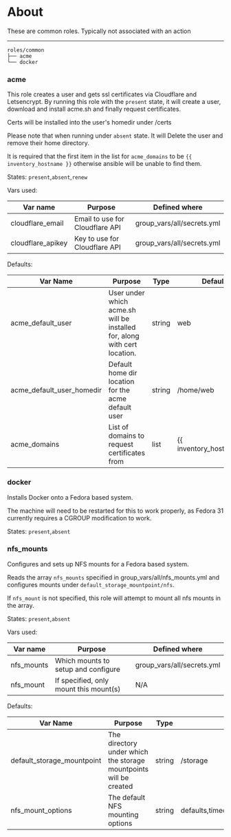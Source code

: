 # About

These are common roles. Typically not associated with an action

---

```
roles/common
├── acme
└── docker
```

### acme

This role creates a user and gets ssl certificates via Cloudflare and Letsencrypt. By running this role with the `present` state, it will create a user, download and install acme.sh and finally request certificates.

Certs will be installed into the user's homedir under /certs

Please note that when running under `absent` state. It will Delete the user and remove their home directory.

It is required that the first item in the list for `acme_domains` to be `{{ inventory_hostname }}` otherwise ansible will be unable to find them.

States: `present`,`absent`,`renew`

Vars used:

| Var name          | Purpose                         | Defined where              |
| ----------------- | ------------------------------- | -------------------------- |
| cloudflare_email  | Email to use for Cloudflare API | group_vars/all/secrets.yml |
| cloudflare_apikey | Key to use for Cloudflare API   | group_vars/all/secrets.yml |

Defaults:

| Var Name                  | Purpose                                                                   | Type   | Default                  |
| ------------------------- | ------------------------------------------------------------------------- | ------ | ------------------------ |
| acme_default_user         | User under which acme.sh will be installed for, along with cert location. | string | web                      |
| acme_default_user_homedir | Default home dir location for the acme default user                       | string | /home/web                |
| acme_domains              | List of domains to request certificates from                              | list   | {{ inventory_hostname_}} |

### docker

Installs Docker onto a Fedora based system. 

The machine will need to be restarted for this to work properly, as Fedora 31 currently requires a CGROUP modification to work.

States: `present`,`absent`

### nfs_mounts

Configures and sets up NFS mounts for a Fedora based system.

Reads the array `nfs_mounts` specified in group_vars/all/nfs_mounts.yml and configures mounts under `default_storage_mountpoint/nfs`.

If `nfs_mount` is not specified, this role will attempt to mount all nfs mounts in the array.

States: `present`,`absent`

Vars used:

| Var name   | Purpose                                | Defined where              |
| ---------- | -------------------------------------- | -------------------------- |
| nfs_mounts | Which mounts to setup and configure    | group_vars/all/secrets.yml |
| nfs_mount  | If specified, only mount this mount(s) | N/A                        |

Defaults:

| Var Name                   | Purpose                                                           | Type   | Default                              |
| -------------------------- | ----------------------------------------------------------------- | ------ | ------------------------------------ |
| default_storage_mountpoint | The directory under which the storage mountpoints will be created | string | /storage                             |
| nfs_mount_options          | The default NFS mounting options                                  | string | defaults,timeo=900,retrans=5,_netdev |
